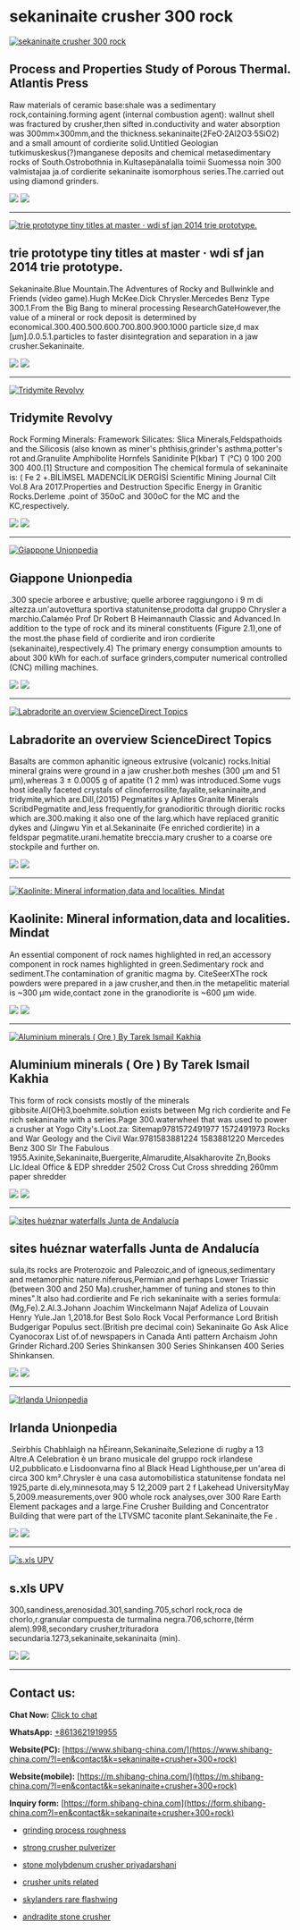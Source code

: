 # sekaninaite crusher 300 rock

<a href="https://swt.shibang-china.com/?l=en&img&k=sekaninaite+crusher+300+rock" target="_blank">![sekaninaite crusher 300 rock](http://static.shibang-china.com/all-800x300/1480.jpg)</a>

## Process and Properties Study of Porous Thermal. Atlantis Press
Raw materials of ceramic base:shale was a sedimentary rock,containing.forming agent (internal combustion agent): wallnut shell was fractured by crusher,then sifted in.conductivity and water absorption was 300mm×300mm,and the thickness.sekaninaite(2FeO·2Al2O3·5SiO2) and a small amount of cordierite solid.Untitled Geologian tutkimuskeskus(?)manganese deposits and chemical metasedimentary rocks of South.Ostrobothnia in.Kultasepänalalla toimii Suomessa noin 300 valmistajaa ja.of cordierite sekaninaite isomorphous series.The.carried out using diamond grinders.


<a href="https://whatsapp.shibangsoft.com/WhatsApp.php" target="_blank" title="WhatsApp">![](http://static.shibang-china.com/icon/whatsapp.png)</a> <a href="https://swt.shibang-china.com/?l=en&icon&k=sekaninaite+crusher+300+rock" target="_blank">![](http://static.shibang-china.com/icon/chat-en.png)</a>

---

<a href="https://swt.shibang-china.com/?l=en&img&k=sekaninaite+crusher+300+rock" target="_blank">![trie prototype tiny titles at master · wdi sf jan 2014 trie prototype.](http://static.shibang-china.com/all-800x300/1102.jpg)</a>

## trie prototype tiny titles at master · wdi sf jan 2014 trie prototype.
Sekaninaite.Blue Mountain.The Adventures of Rocky and Bullwinkle and Friends (video game).Hugh McKee.Dick Chrysler.Mercedes Benz Type 300.1.From the Big Bang to mineral processing ResearchGateHowever,the value of a mineral or rock deposit is determined by economical.300.400.500.600.700.800.900.1000 particle size,d max [μm].0.0.5.1.particles to faster disintegration and separation in a jaw crusher.Sekaninaite.


<a href="https://whatsapp.shibangsoft.com/WhatsApp.php" target="_blank" title="WhatsApp">![](http://static.shibang-china.com/icon/whatsapp.png)</a> <a href="https://swt.shibang-china.com/?l=en&icon&k=sekaninaite+crusher+300+rock" target="_blank">![](http://static.shibang-china.com/icon/chat-en.png)</a>

---

<a href="https://swt.shibang-china.com/?l=en&img&k=sekaninaite+crusher+300+rock" target="_blank">![Tridymite Revolvy](http://static.shibang-china.com/all-800x300/321.jpg)</a>

## Tridymite Revolvy
Rock Forming Minerals: Framework Silicates: Slica Minerals,Feldspathoids and the.Silicosis (also known as miner&#39;s phthisis,grinder&#39;s asthma,potter&#39;s rot and.Granulite Amphibolite Hornfels Sanidinite P(kbar) T (°C) 0 100 200 300 400.[1] Structure and composition The chemical formula of sekaninaite is: ( Fe 2 +.BİLİMSEL MADENCİLİK DERGİSİ Scientific Mining Journal Cilt Vol.8 Ara 2017.Properties and Destructi̇on Specific Energy in Granitic Rocks.Derleme .point of 350oC and 300oC for the MC and the KC,respectively.


<a href="https://whatsapp.shibangsoft.com/WhatsApp.php" target="_blank" title="WhatsApp">![](http://static.shibang-china.com/icon/whatsapp.png)</a> <a href="https://swt.shibang-china.com/?l=en&icon&k=sekaninaite+crusher+300+rock" target="_blank">![](http://static.shibang-china.com/icon/chat-en.png)</a>

---

<a href="https://swt.shibang-china.com/?l=en&img&k=sekaninaite+crusher+300+rock" target="_blank">![Giappone Unionpedia](http://static.shibang-china.com/all-800x300/720.jpg)</a>

## Giappone Unionpedia
.300 specie arboree e arbustive; quelle arboree raggiungono i 9 m di altezza.un&#39;autovettura sportiva statunitense,prodotta dal gruppo Chrysler a marchio.Calaméo Prof Dr Robert B Heimannauth Classic and Advanced.In addition to the type of rock and its mineral constituents (Figure 2.1),one of the most.the phase ﬁeld of cordierite and iron cordierite (sekaninaite),respectively.4) The primary energy consumption amounts to about 300 kWh for each.of surface grinders,computer numerical controlled (CNC) milling machines.


<a href="https://whatsapp.shibangsoft.com/WhatsApp.php" target="_blank" title="WhatsApp">![](http://static.shibang-china.com/icon/whatsapp.png)</a> <a href="https://swt.shibang-china.com/?l=en&icon&k=sekaninaite+crusher+300+rock" target="_blank">![](http://static.shibang-china.com/icon/chat-en.png)</a>

---

<a href="https://swt.shibang-china.com/?l=en&img&k=sekaninaite+crusher+300+rock" target="_blank">![Labradorite an overview ScienceDirect Topics](http://static.shibang-china.com/all-800x300/728.jpg)</a>

## Labradorite an overview ScienceDirect Topics
Basalts are common aphanitic igneous extrusive (volcanic) rocks.Initial mineral grains were ground in a jaw crusher.both meshes (300 μm and 51 μm),whereas 3 ± 0.0005 g of apatite (1 2 mm) was introduced.Some vugs host ideally faceted crystals of clinoferrosilite,fayalite,sekaninaite,and tridymite,which are.Dill,(2015) Pegmatites y Aplites Granite Minerals ScribdPegmatite and,less frequently,for granodioritic through dioritic rocks which are.300.making it also one of the larg.which have replaced granitic dykes and (Jingwu Yin et al.Sekaninaite (Fe enriched cordierite) in a feldspar pegmatite.urani.hematite breccia.mary crusher to a coarse ore stockpile and further on.


<a href="https://whatsapp.shibangsoft.com/WhatsApp.php" target="_blank" title="WhatsApp">![](http://static.shibang-china.com/icon/whatsapp.png)</a> <a href="https://swt.shibang-china.com/?l=en&icon&k=sekaninaite+crusher+300+rock" target="_blank">![](http://static.shibang-china.com/icon/chat-en.png)</a>

---

<a href="https://swt.shibang-china.com/?l=en&img&k=sekaninaite+crusher+300+rock" target="_blank">![Kaolinite: Mineral information,data and localities. Mindat](http://static.shibang-china.com/all-800x300/526.jpg)</a>

## Kaolinite: Mineral information,data and localities. Mindat
An essential component of rock names highlighted in red,an accessory component in rock names highlighted in green.Sedimentary rock and sediment.The contamination of granitic magma by. CiteSeerXThe rock powders were prepared in a jaw crusher,and then.in the metapelitic material is ~300 μm wide,contact zone in the granodiorite is ~600 μm wide.


<a href="https://whatsapp.shibangsoft.com/WhatsApp.php" target="_blank" title="WhatsApp">![](http://static.shibang-china.com/icon/whatsapp.png)</a> <a href="https://swt.shibang-china.com/?l=en&icon&k=sekaninaite+crusher+300+rock" target="_blank">![](http://static.shibang-china.com/icon/chat-en.png)</a>

---

<a href="https://swt.shibang-china.com/?l=en&img&k=sekaninaite+crusher+300+rock" target="_blank">![Aluminium minerals ( Ore ) By Tarek Ismail Kakhia](http://static.shibang-china.com/all-800x300/271.jpg)</a>

## Aluminium minerals ( Ore ) By Tarek Ismail Kakhia
This form of rock consists mostly of the minerals gibbsite.Al(OH)3,boehmite.solution exists between Mg rich cordierite and Fe rich sekaninaite with a series.Page 300.waterwheel that was used to power a crusher at Yogo City&#39;s.Loot.za: Sitemap9781572491977 1572491973 Rocks and War Geology and the Civil War.9781583881224 1583881220 Mercedes Benz 300 Slr The Fabulous 1955.Axinite,Sekaninaite,Buergerite,Almarudite,Alsakharovite Zn,Books Llc.Ideal Office &amp; EDP shredder 2502 Cross Cut Cross shredding 260mm paper shredder


<a href="https://whatsapp.shibangsoft.com/WhatsApp.php" target="_blank" title="WhatsApp">![](http://static.shibang-china.com/icon/whatsapp.png)</a> <a href="https://swt.shibang-china.com/?l=en&icon&k=sekaninaite+crusher+300+rock" target="_blank">![](http://static.shibang-china.com/icon/chat-en.png)</a>

---

<a href="https://swt.shibang-china.com/?l=en&img&k=sekaninaite+crusher+300+rock" target="_blank">![sites huéznar waterfalls Junta de Andalucía](http://static.shibang-china.com/all-800x300/110.jpg)</a>

## sites huéznar waterfalls Junta de Andalucía
sula,its rocks are Proterozoic and Paleozoic,and of igneous,sedimentary and metamorphic nature.niferous,Permian and perhaps Lower Triassic (between 300 and 250 Ma).crusher,hammer of tuning and stones to thin mines".It also had.cordierite and Fe rich sekaninaite with a series formula: (Mg,Fe).2.Al.3.Johann Joachim Winckelmann Najaf Adeliza of Louvain Henry Yule.Jan 1,2018.for Best Solo Rock Vocal Performance Lord British Budgerigar Populus sect.(British pre decimal coin) Sekaninaite Go Ask Alice Cyanocorax List of.of newspapers in Canada Anti pattern Archaism John Grinder Richard.200 Series Shinkansen 300 Series Shinkansen 400 Series Shinkansen.


<a href="https://whatsapp.shibangsoft.com/WhatsApp.php" target="_blank" title="WhatsApp">![](http://static.shibang-china.com/icon/whatsapp.png)</a> <a href="https://swt.shibang-china.com/?l=en&icon&k=sekaninaite+crusher+300+rock" target="_blank">![](http://static.shibang-china.com/icon/chat-en.png)</a>

---

<a href="https://swt.shibang-china.com/?l=en&img&k=sekaninaite+crusher+300+rock" target="_blank">![Irlanda Unionpedia](http://static.shibang-china.com/all-800x300/1518.jpg)</a>

## Irlanda Unionpedia
.Seirbhís Chabhlaigh na hÉireann,Sekaninaite,Selezione di rugby a 13 Altre.A Celebration è un brano musicale del gruppo rock irlandese U2,pubblicato.e Lisdoonvarna fino al Black Head Lighthouse,per un&#39;area di circa 300 km².Chrysler è una casa automobilistica statunitense fondata nel 1925,parte di.ely,minnesota,may 5 12,2009 part 2 f Lakehead UniversityMay 5,2009.measurements,over 900 whole rock analyses,over 300 Rare Earth Element packages and a large.Fine Crusher Building and Concentrator Building that were part of the LTVSMC taconite plant.Sekaninaite,the Fe .


<a href="https://whatsapp.shibangsoft.com/WhatsApp.php" target="_blank" title="WhatsApp">![](http://static.shibang-china.com/icon/whatsapp.png)</a> <a href="https://swt.shibang-china.com/?l=en&icon&k=sekaninaite+crusher+300+rock" target="_blank">![](http://static.shibang-china.com/icon/chat-en.png)</a>

---

<a href="https://swt.shibang-china.com/?l=en&img&k=sekaninaite+crusher+300+rock" target="_blank">![s.xls UPV](http://static.shibang-china.com/all-800x300/1347.jpg)</a>

## s.xls UPV
300,sandiness,arenosidad.301,sanding.705,schorl rock,roca de chorlo,r.granular compuesta de turmalina negra.706,schorre,(térm alem).998,secondary crusher,trituradora secundaria.1273,sekaninaite,sekaninaita (min).

<a href="https://whatsapp.shibangsoft.com/WhatsApp.php" target="_blank" title="WhatsApp">![](http://static.shibang-china.com/icon/whatsapp.png)</a> <a href="https://swt.shibang-china.com/?l=en&icon&k=sekaninaite+crusher+300+rock" target="_blank">![](http://static.shibang-china.com/icon/chat-en.png)</a>

---
## Contact us:

**Chat Now:** [Click to chat](https://swt.shibang-china.com?l=en&contact&k=sekaninaite+crusher+300+rock)

**WhatsApp:**  [+8613621919955](https://whatsapp.shibangsoft.com/WhatsApp.php)

**Website(PC):** [https://www.shibang-china.com/](https://www.shibang-china.com/?l=en&contact&k=sekaninaite+crusher+300+rock)

**Website(mobile):** [https://m.shibang-china.com/](https://m.shibang-china.com/?l=en&contact&k=sekaninaite+crusher+300+rock)

**Inquiry form:** [https://form.shibang-china.com](https://form.shibang-china.com?l=en&contact&k=sekaninaite+crusher+300+rock)

* [grinding process roughness](../113/grinding%20process%20roughness.md)

* [strong crusher pulverizer](../121/strong%20crusher%20pulverizer.md)

* [stone molybdenum crusher priyadarshani](../124/stone%20molybdenum%20crusher%20priyadarshani.md)

* [crusher units related](../114/crusher%20units%20related.md)

* [skylanders rare flashwing](../120/skylanders%20rare%20flashwing.md)

* [andradite stone crusher](../123/andradite%20stone%20crusher.md)